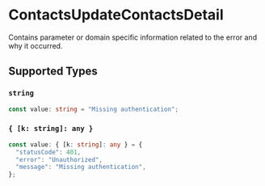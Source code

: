 # ContactsUpdateContactsDetail

Contains parameter or domain specific information related to the error and why it occurred.


## Supported Types

### `string`

```typescript
const value: string = "Missing authentication";
```

### `{ [k: string]: any }`

```typescript
const value: { [k: string]: any } = {
  "statusCode": 401,
  "error": "Unauthorized",
  "message": "Missing authentication",
};
```

